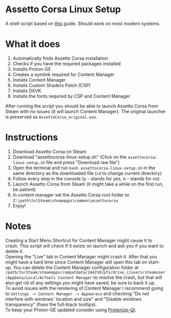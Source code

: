 # Assetto Corsa Linux Setup
A shell script based on [this](https://steamcommunity.com/sharedfiles/filedetails/?id=2828364666) guide. Should work on most modern systems.

# What it does
1. Automatically finds Assetto Corsa installation
2. Checks if you have the required packages installed
3. Installs Proton-GE
4. Creates a symlink required for Content Manager
5. Installs Content Manager
6. Installs Custom Shaders Patch (CSP)
7. Installs DXVK
8. Installs the fonts required by CSP and Content Manager

After running the script you should be able to launch Assetto Corsa from Steam with no issues (it will launch Content Manager). The original launcher is preserved as `AssettoCorsa_original.exe`.

# Instructions
1. Download Assetto Corsa on Steam
2. Download "assettocorsa-linux-setup.sh" (Click on the `assettocorsa-linux-setup.sh` file and press "Download raw file")
3. Open the terminal and run `bash assettocorsa-linux-setup.sh` in the same directory as the downloaded file (`cd` to change current directory)
4. Follow every step in the console (y - stands for yes, n - stands for no)
5. Launch Assetto Corsa from Steam (it might take a while on the first run, be patient)
6. In content manager set the Assetto Corsa root folder to `Z:\path\to\Steam\steamapps\common\assettocorsa`
7. Enjoy!

# Notes
Creating a Start Menu Shortcut for Content Manager might cause it to crash. This script will check if it exists on launch and ask you if you want to delete it.  
Opening the "Live" tab in Content Manager might crash it. After that you might have a hard time since Content Manager will open this tab on start-up. You can delete the Content Manager configuration folder at `/path/to/Steam/steamapps/compatdata/244210/pfx/drive_c/users/steamuser/AppData/Local/AcTools Content Manager` to resolve the crash, but that will also get rid of any settings you might have saved, be sure to back it up.  
To avoid issues with the rendering of Content Manager I recommend going to `Settings -> Content Manager -> Appearace` and checking "Do not interfere with windows' location and size" and "Disable windows transparency" (fixes the full-black tooltips).  
To keep your Proton-GE updated consider using [ProtonUp-Qt](https://flathub.org/apps/net.davidotek.pupgui2).
